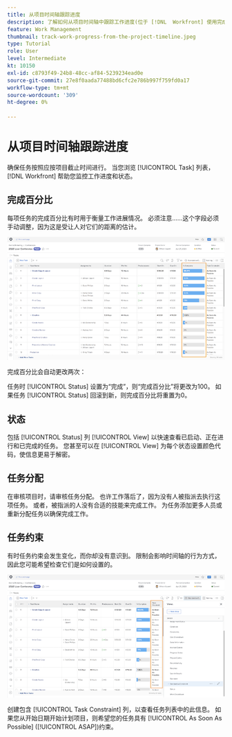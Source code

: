 ```yaml
---
title: 从项目时间轴跟踪进度
description: 了解如何从项目时间轴中跟踪工作进度(位于 [!DNL  Workfront] 使用完成百分比、状态、分配或约束。
feature: Work Management
thumbnail: track-work-progress-from-the-project-timeline.jpeg
type: Tutorial
role: User
level: Intermediate
kt: 10150
exl-id: c8793f49-24b8-48cc-af84-5239234ead0e
source-git-commit: 27e8f0aada77488bd6cfc2e786b997f759fd0a17
workflow-type: tm+mt
source-wordcount: '309'
ht-degree: 0%

---
```


# 从项目时间轴跟踪进度

确保任务按照应按项目截止时间进行。 当您浏览 [!UICONTROL Task] 列表， [!DNL  Workfront] 帮助您监控工作进度和状态。

## 完成百分比

每项任务的完成百分比有时用于衡量工作进展情况。 必须注意……这个字段必须手动调整，因为这是受让人对它们的距离的估计。

![显示项目任务列表 [!UICONTROL Percent Complete] 列](assets/planner-fund-task-percent-complete.png)

完成百分比会自动更改两次：

任务时 [!UICONTROL Status] 设置为“完成”，则“完成百分比”将更改为100。
如果任务 [!UICONTROL Status] 回滚到新，则完成百分比将重置为0。

## 状态

包括 [!UICONTROL Status] 列 [!UICONTROL View] 以快速查看已启动、正在进行和已完成的任务。 您甚至可以在 [!UICONTROL View] 为每个状态设置颜色代码，使信息更易于解密。

## 任务分配

在审核项目时，请审核任务分配。 也许工作落后了，因为没有人被指派去执行这项任务。 或者，被指派的人没有合适的技能来完成工作。 为任务添加更多人员或重新分配任务以确保完成工作。

## 任务约束

有时任务约束会发生变化，而你却没有意识到。 限制会影响时间轴的行为方式，因此您可能希望检查它们是如何设置的。

![显示任务约束列的项目任务列表](assets/planner-fund-task-constraint.png)

创建包含 [!UICONTROL Task Constraint] 列，以查看任务列表中的此信息。 如果您从开始日期开始计划项目，则希望您的任务具有 [!UICONTROL As Soon As Possible] ([!UICONTROL ASAP])约束。
